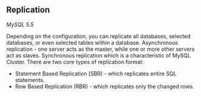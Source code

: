 Replication
-

*MySQL 5.5*

Depending on the configuration, you can replicate all databases, selected databases, or even selected tables within a database.
Asynchronous replication - one server acts as the master, while one or more other servers act as slaves.
Synchronous replication which is a characteristic of MySQL Cluster.
There are two core types of replication format:
* Statement Based Replication (SBR) - which replicates entire SQL statements.
* Row Based Replication (RBR) - which replicates only the changed rows.
